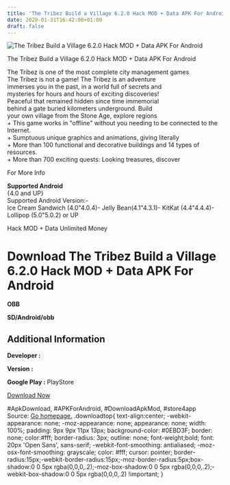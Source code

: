 ```yaml
---
title: 'The Tribez Build a Village 6.2.0 Hack MOD + Data APK For Android'
date: 2020-01-31T16:42:00+01:00
draft: false
---
```


![The Tribez Build a Village 6.2.0 Hack MOD + Data APK For Android](https://i1.wp.com/apkhome.net/wp-content/uploads/2016/10/The-Tribez-Build-a-Village-6.2.0.png "The Tribez Build a Village 6.2.0 Hack MOD + Data APK For Android")

  

The Tribez Build a Village 6.2.0 Hack MOD + Data APK For Android

The Tribez is one of the most complete city management games  
The Tribez is not a game! The Tribez is an adventure  
immerses you in the past, in a world full of secrets and  
mysteries for hours and hours of exciting discoveries!  
Peaceful that remained hidden since time immemorial  
behind a gate buried kilometers underground. Build  
your own village from the Stone Age, explore regions  
\+ This game works in "offline" without you needing to be connected to the Internet.  
\+ Sumptuous unique graphics and animations, giving literally  
\+ More than 100 functional and decorative buildings and 14 types of resources.  
\+ More than 700 exciting quests: Looking treasures, discover

For More Info

**Supported Android**  
{4.0 and UP}  
Supported Android Version:-  
Ice Cream Sandwich (4.0"4.0.4)- Jelly Bean(4.1"4.3.1)- KitKat (4.4"4.4.4)- Lollipop (5.0"5.0.2) or UP

Hack MOD + Data Unlimited Money

Download The Tribez Build a Village 6.2.0 Hack MOD + Data APK For Android
=========================================================================

**OBB**

**SD/Android/obb**

Additional Information
----------------------

**Developer :**

**Version :**

**Google Play :** PlayStore

  

[Download Now](https://store4app.co/post/the-tribez-build-a-village-6-2-0-hack-mod-data-apk-for-android_1573670844)

  
#ApkDownload, #APKForAndroid, #DownloadApkMod, #store4app  
Source: [Go homepage.](https://store4app.co/post/the-tribez-build-a-village-6-2-0-hack-mod-data-apk-for-android_1573670844) .downloadtop{ text-align:center; -webkit-appearance: none; -moz-appearance: none; appearance: none; width: 100%; padding: 9px 9px 11px 13px; background-color: #0EBD3F; border: none; color:#fff; border-radius: 3px; outline: none; font-weight;bold; font: 20px 'Open Sans', sans-serif; -webkit-font-smoothing: antialiased; -moz-osx-font-smoothing: grayscale; color: #fff; cursor: pointer; border-radius:15px;-webkit-border-radius:15px;-moz-border-radius:5px;box-shadow:0 0 5px rgba(0,0,0,.2);-moz-box-shadow:0 0 5px rgba(0,0,0,.2);-webkit-box-shadow:0 0 5px rgba(0,0,0,.2) !important; }